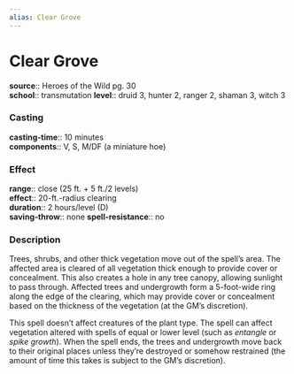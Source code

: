 ```yaml
---
alias: Clear Grove
---
```


# Clear Grove 

**source**:: Heroes of the Wild pg. 30  
**school**:: transmutation
**level**:: druid 3, hunter 2, ranger 2, shaman 3, witch 3

### Casting 

**casting-time**:: 10 minutes  
**components**:: V, S, M/DF (a miniature hoe)

### Effect 

**range**:: close (25 ft. + 5 ft./2 levels)  
**effect**:: 20-ft.-radius clearing  
**duration**:: 2 hours/level (D)  
**saving-throw**:: none
**spell-resistance**:: no

### Description 

Trees, shrubs, and other thick vegetation move out of the spell’s area. The affected area is cleared of all vegetation thick enough to provide cover or concealment. This also creates a hole in any tree canopy, allowing sunlight to pass through. Affected trees and undergrowth form a 5-foot-wide ring along the edge of the clearing, which may provide cover or concealment based on the thickness of the vegetation (at the GM’s discretion).  
  
This spell doesn’t affect creatures of the plant type. The spell can affect vegetation altered with spells of equal or lower level (such as *entangle* or *spike growth*). When the spell ends, the trees and undergrowth move back to their original places unless they’re destroyed or somehow restrained (the amount of time this takes is subject to the GM’s discretion).
